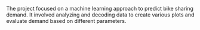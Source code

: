 The project focused on a machine learning approach to predict bike sharing demand. It involved analyzing and decoding data to create various plots and evaluate demand based on different parameters.
